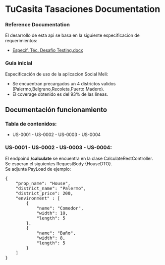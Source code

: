 # TuCasita Tasaciones Documentation

### Reference Documentation

El desarrollo de esta api se basa en la siguiente especificacion de requerimientos:

* [Especif. Téc. Desafío Testing.docx](https://drive.google.com/file/d/1Vl7nqxJvrIVwbuipuX8sFnEZSJiuaMJu/view)

### Guia inicial

Especificación de uso de la aplicacion Social Meli:

* Se encuentran precargados un 4 districtos validos (Palermo,Belgrano,Recoleta,Puerto Madero).
* El coverage obtenido es del 93% de las lineas.

## Documentación funcionamiento

### Tabla de contenidos:
* US-0001 - US-0002 - US-0003 - US-0004 



### US-0001 - US-0002 - US-0003 - US-0004:
El endpoind **/calculate** se encuentra en la clase CalculateRestController.<br>
Se esperan el siguientes RequestBody {HouseDTO}.
<br>Se adjunta PayLoad de ejemplo:
<pre>
{
    "prop_name": "House",
    "district_name": "Palermo",
    "district_price": 200,
    "environment" : [
        {
            "name": "Comedor",
            "width": 10,
            "length": 5
        },
        {
            "name": "Baño",
            "width": 8,
            "length": 5
        }
    ]
}
</pre>

